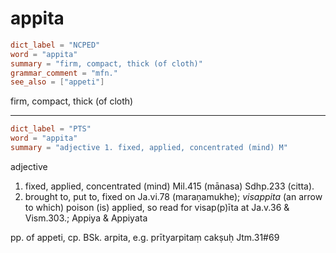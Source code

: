# appita

``` toml
dict_label = "NCPED"
word = "appita"
summary = "firm, compact, thick (of cloth)"
grammar_comment = "mfn."
see_also = ["appeti"]
```

firm, compact, thick (of cloth)

--------------------

``` toml
dict_label = "PTS"
word = "appita"
summary = "adjective 1. fixed, applied, concentrated (mind) M"
```

adjective

1. fixed, applied, concentrated (mind) Mil.415 (mānasa) Sdhp.233 (citta).
2. brought to, put to, fixed on Ja.vi.78 (maraṇamukhe); *visappita* (an arrow to which) poison (is) applied, so read for visap(p)īta at Ja.v.36 & Vism.303.; Appiya & Appiyata

pp. of appeti, cp. BSk. arpita, e.g. prītyarpitaṃ cakṣuḥ Jtm.31#69

